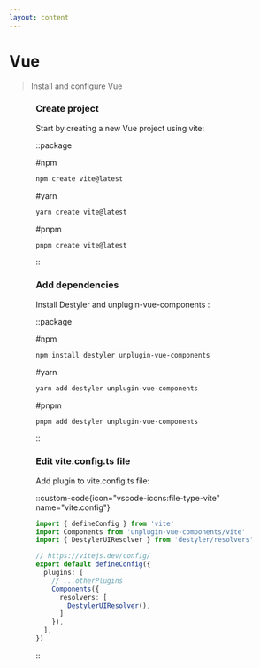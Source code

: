 ```yaml
---
layout: content
---
```


# Vue

> Install and configure Vue

<div style="margin-bottom: 3rem;margin-left: 1rem;border-left-width: 1px;padding-left: 2rem;border-color:rgb(156 163 175 / 0.2);" class="[&>h3]:step steps  [counter-reset:step]">

### Create project

Start by creating a new Vue project using vite:

::package

#npm
```bash
npm create vite@latest
```

#yarn
```bash
yarn create vite@latest
```

#pnpm
```bash
pnpm create vite@latest
```

::

### Add dependencies

Install Destyler and unplugin-vue-components :

::package

#npm
```bash
npm install destyler unplugin-vue-components
```

#yarn
```bash
yarn add destyler unplugin-vue-components
```

#pnpm
```bash
pnpm add destyler unplugin-vue-components
```

::

### Edit vite.config.ts file

Add plugin to vite.config.ts file:

::custom-code{icon="vscode-icons:file-type-vite" name="vite.config"}

```ts
import { defineConfig } from 'vite'
import Components from 'unplugin-vue-components/vite'
import { DestylerUIResolver } from 'destyler/resolvers'

// https://vitejs.dev/config/
export default defineConfig({
  plugins: [
    // ...otherPlugins
    Components({
      resolvers: [
        DestylerUIResolver(),
      ]
    }),
  ],
})
```

::

</div>
